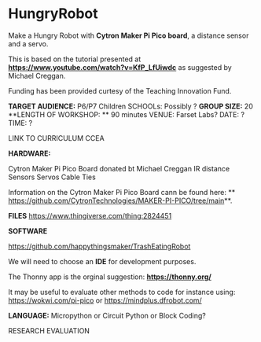 # HungryRobot
Make a Hungry Robot with **Cytron Maker Pi Pico board**, a distance sensor and a servo.  

This is based on the tutorial presented at **https://www.youtube.com/watch?v=KfP_LfUiwdc** as suggested by Michael Creggan.

Funding has been provided curtesy of the Teaching Innovation Fund.

**TARGET AUDIENCE:**  P6/P7 Children
SCHOOLs: Possibly ?
**GROUP SIZE:** 20
**LENGTH OF WORKSHOP: ** 90 minutes
VENUE: Farset Labs?
DATE: ?
TIME: ?

LINK TO CURRICULUM CCEA

**HARDWARE:**

Cytron Maker Pi Pico Board donated bt Michael Creggan
IR distance Sensors
Servos
Cable Ties

Information on the Cytron Maker Pi Pico Board cann be found here: ** https://github.com/CytronTechnologies/MAKER-PI-PICO/tree/main**.

**FILES**
https://www.thingiverse.com/thing:2824451

**SOFTWARE**

https://github.com/happythingsmaker/TrashEatingRobot   

We will need to choose an **IDE** for development purposes.

The Thonny app is the orginal suggestion:  **https://thonny.org/**

It may be useful to evaluate other methods to code for instance using: https://wokwi.com/pi-pico or https://mindplus.dfrobot.com/

**LANGUAGE:**  Micropython or Circuit Python or Block Coding?

RESEARCH
EVALUATION


